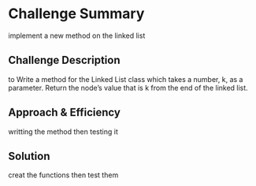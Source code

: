 # Challenge Summary
implement a new method on the linked list

## Challenge Description
to Write a method for the Linked List class which takes a number, k, as a parameter. Return the node’s value that is k from the end of the linked list. 

## Approach & Efficiency
writting the method then testing it

## Solution
creat the functions then test them